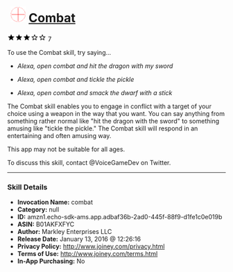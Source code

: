 # &nbsp;<img src="skill_icon" alt="Combat icon" width="36"> [Combat](http://alexa.amazon.com/#skills/amzn1.echo-sdk-ams.app.adbaf36b-2ad0-445f-88f9-d1fe1c0e019b)
![3 stars](../../images/ic_star_black_18dp_1x.png)![3 stars](../../images/ic_star_black_18dp_1x.png)![3 stars](../../images/ic_star_black_18dp_1x.png)![3 stars](../../images/ic_star_border_black_18dp_1x.png)![3 stars](../../images/ic_star_border_black_18dp_1x.png) 7

To use the Combat skill, try saying...

* *Alexa, open combat and hit the dragon with my sword*

* *Alexa, open combat and tickle the pickle*

* *Alexa, open combat and smack the dwarf with a stick*

The Combat skill enables you to engage in conflict with a target of your choice using a weapon in the way that you want. You can say anything from something rather normal like "hit the dragon with the sword" to something amusing like "tickle the pickle." The Combat skill will respond in an entertaining and often amusing way.

This app may not be suitable for all ages.

To discuss this skill, contact @VoiceGameDev on Twitter.

***

### Skill Details

* **Invocation Name:** combat
* **Category:** null
* **ID:** amzn1.echo-sdk-ams.app.adbaf36b-2ad0-445f-88f9-d1fe1c0e019b
* **ASIN:** B01AKFXFYC
* **Author:** Markley Enterprises LLC
* **Release Date:** January 13, 2016 @ 12:26:16
* **Privacy Policy:** http://www.joiney.com/privacy.html
* **Terms of Use:** http://www.joiney.com/terms.html
* **In-App Purchasing:** No
